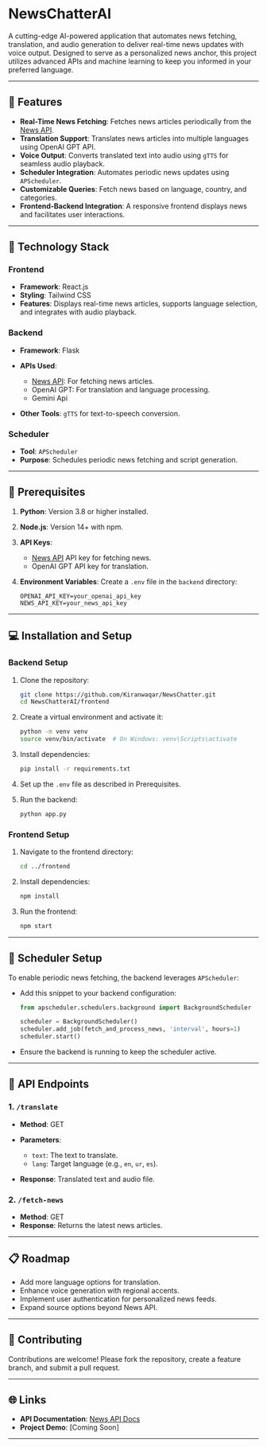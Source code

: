 # NewsChatterAI

A cutting-edge AI-powered application that automates news fetching, translation, and audio generation to deliver real-time news updates with voice output. Designed to serve as a personalized news anchor, this project utilizes advanced APIs and machine learning to keep you informed in your preferred language.

---

## 🔖 Features

* **Real-Time News Fetching**: Fetches news articles periodically from the [News API](https://newsapi.org).
* **Translation Support**: Translates news articles into multiple languages using OpenAI GPT API.
* **Voice Output**: Converts translated text into audio using `gTTS` for seamless audio playback.
* **Scheduler Integration**: Automates periodic news updates using `APScheduler`.
* **Customizable Queries**: Fetch news based on language, country, and categories.
* **Frontend-Backend Integration**: A responsive frontend displays news and facilitates user interactions.

---

## 🚀 Technology Stack

### **Frontend**

* **Framework**: React.js
* **Styling**: Tailwind CSS
* **Features**: Displays real-time news articles, supports language selection, and integrates with audio playback.

### **Backend**

* **Framework**: Flask
* **APIs Used**:

  * [News API](https://newsapi.org): For fetching news articles.
  * OpenAI GPT: For translation and language processing.
  * Gemini Api
* **Other Tools**: `gTTS` for text-to-speech conversion.

### **Scheduler**

* **Tool**: `APScheduler`
* **Purpose**: Schedules periodic news fetching and script generation.

---

## 🔧 Prerequisites

1. **Python**: Version 3.8 or higher installed.
2. **Node.js**: Version 14+ with npm.
3. **API Keys**:

   * [News API](https://newsapi.org) API key for fetching news.
   * OpenAI GPT API key for translation.
4. **Environment Variables**:
   Create a `.env` file in the `backend` directory:

   ```env
   OPENAI_API_KEY=your_openai_api_key
   NEWS_API_KEY=your_news_api_key
   ```

---

## 💻 Installation and Setup

### **Backend Setup**

1. Clone the repository:

   ```bash
   git clone https://github.com/Kiranwaqar/NewsChatter.git
   cd NewsChatterAI/frontend
   ```

2. Create a virtual environment and activate it:

   ```bash
   python -m venv venv
   source venv/bin/activate  # On Windows: venv\Scripts\activate
   ```

3. Install dependencies:

   ```bash
   pip install -r requirements.txt
   ```

4. Set up the `.env` file as described in Prerequisites.

5. Run the backend:

   ```bash
   python app.py
   ```

### **Frontend Setup**

1. Navigate to the frontend directory:

   ```bash
   cd ../frontend
   ```

2. Install dependencies:

   ```bash
   npm install
   ```

3. Run the frontend:

   ```bash
   npm start
   ```

---

## 🔄 Scheduler Setup

To enable periodic news fetching, the backend leverages `APScheduler`:

* Add this snippet to your backend configuration:

  ```python
  from apscheduler.schedulers.background import BackgroundScheduler

  scheduler = BackgroundScheduler()
  scheduler.add_job(fetch_and_process_news, 'interval', hours=1)
  scheduler.start()
  ```
* Ensure the backend is running to keep the scheduler active.

---

## 🔖 API Endpoints

### **1. `/translate`**

* **Method**: GET
* **Parameters**:

  * `text`: The text to translate.
  * `lang`: Target language (e.g., `en`, `ur`, `es`).
* **Response**: Translated text and audio file.

### **2. `/fetch-news`**

* **Method**: GET
* **Response**: Returns the latest news articles.

---

## 📋 Roadmap

* Add more language options for translation.
* Enhance voice generation with regional accents.
* Implement user authentication for personalized news feeds.
* Expand source options beyond News API.

---

## 🤝 Contributing

Contributions are welcome! Please fork the repository, create a feature branch, and submit a pull request.

---

## 🌐 Links

* **API Documentation**: [News API Docs](https://newsapi.org/docs)
* **Project Demo**: \[Coming Soon]

---


